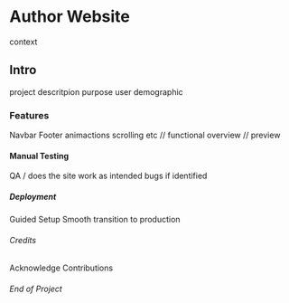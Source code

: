 # Author Website
context

## Intro
project descritpion
purpose
user demographic

### Features
Navbar Footer animactions scrolling etc // functional overview // preview

#### Manual Testing
QA / does the site work as intended
bugs if identified

##### Deployment
Guided Setup
Smooth transition to production

###### Credits
Acknowledge Contributions

###### End of Project
